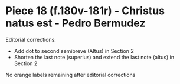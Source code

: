 # Piece 18 (f.180v-181r) - Christus natus est - Pedro Bermudez


Editorial corrections:
- Add dot to second semibreve (Altus) in Section 2
- Shorten the last note (superius) and extend the last note (altus) in Section 2

No orange labels remaining after editorial corrections


